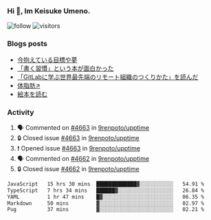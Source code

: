 ### Hi 👋, Im Keisuke Umeno.

<!--
**9renpoto/9renpoto** is a ✨ _special_ ✨ repository because its `README.md` (this file) appears on your GitHub profile.

Here are some ideas to get you started:

- 🔭 I’m currently working on ...
- 🌱 I’m currently learning ...
- 👯 I’m looking to collaborate on ...
- 🤔 I’m looking for help with ...
- 💬 Ask me about ...
- 📫 How to reach me: ...
- 😄 Pronouns: ...
- ⚡ Fun fact: ...
-->

![follow](https://img.shields.io/github/followers/9renpoto?label=Follow&style=social)
![visitors](https://komarev.com/ghpvc/?username=9renpoto&label=Profile%20views&color=0e75b6&style=flat)

### Blogs posts

<!-- BLOG-POST-LIST:START -->
- [今抱えている目標や夢](https://9renpoto.win/entry/2024/12/02/objective)
- [「書く習慣」という本が面白かった](https://9renpoto.win/entry/2024/11/11/leave_a_feeling_sad)
- [「GitLabに学ぶ世界最先端のリモート組織のつくりかた」を読んだ](https://9renpoto.win/entry/2024/09/10/remote_organization)
- [体脂肪↗](https://9renpoto.win/entry/2024/08/12/gaining_fat)
- [絵本を読む](https://9renpoto.win/entry/2024/07/26/picture_book)
<!-- BLOG-POST-LIST:END -->

### Activity

<!--START_SECTION:activity-->
1. 🗣 Commented on [#4663](https://github.com/9renpoto/upptime/issues/4663#issuecomment-2525588126) in [9renpoto/upptime](https://github.com/9renpoto/upptime)
2. 🔒 Closed issue [#4663](https://github.com/9renpoto/upptime/issues/4663) in [9renpoto/upptime](https://github.com/9renpoto/upptime)
3. ❗ Opened issue [#4663](https://github.com/9renpoto/upptime/issues/4663) in [9renpoto/upptime](https://github.com/9renpoto/upptime)
4. 🗣 Commented on [#4662](https://github.com/9renpoto/upptime/issues/4662#issuecomment-2525560771) in [9renpoto/upptime](https://github.com/9renpoto/upptime)
5. 🔒 Closed issue [#4662](https://github.com/9renpoto/upptime/issues/4662) in [9renpoto/upptime](https://github.com/9renpoto/upptime)
<!--END_SECTION:activity-->

<!--START_SECTION:waka-->

```txt
JavaScript   15 hrs 30 mins  █████████████▓░░░░░░░░░░░   54.91 %
TypeScript   7 hrs 34 mins   ██████▓░░░░░░░░░░░░░░░░░░   26.84 %
YAML         1 hr 47 mins    █▓░░░░░░░░░░░░░░░░░░░░░░░   06.35 %
Markdown     50 mins         ▓░░░░░░░░░░░░░░░░░░░░░░░░   02.97 %
Pug          37 mins         ▓░░░░░░░░░░░░░░░░░░░░░░░░   02.21 %
```

<!--END_SECTION:waka-->
